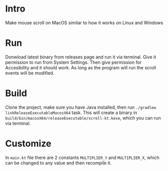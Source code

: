 # Intro
Make mouse scroll on MacOS similar to how it works on Linux and Windows

# Run
Donwload latest binary from releases page and run it via terminal. Give it permission to run from System Settings. Then give permission for Accesibility and it should work. As long as the program will run the scroll events will be modified.

# Build
Clone the project, make sure you have Java installed, then run `./gradlew linkReleaseExecutableMacosX64` task. This will create a binary in `build/bin/macosX64/releaseExecutable/scroll-kt.kexe`, which you can run via terminal.

# Customize
In `main.kt` file there are 2 constants `MULTIPLIER_Y` and `MULTIPLIER_X`, which can be changed to any value and then recompile it.
